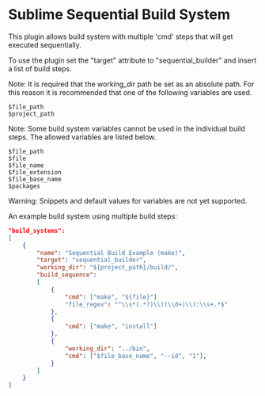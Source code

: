Sublime Sequential Build System
===============================

This plugin allows build system with multiple 'cmd' steps that will get
executed sequentially.

To use the plugin set the "target" attribute to "sequential_builder" and
insert a list of build steps.

Note: It is required that the working_dir path be set as an absolute path.
For this reason it is recommended that one of the following variables are used.
```
$file_path
$project_path
```

Note: Some build system variables cannot be used in the individual build steps.
The allowed variables are listed below.
```
$file_path
$file
$file_name
$file_extension
$file_base_name
$packages
```

Warning: Snippets and default values for variables are not yet supported.

An example build system using multiple build steps:
```JSON
"build_systems":
[
    {
        "name": "Sequential Build Example (make)",
        "target": "sequential_builder",
        "working_dir": "${project_path}/build/",
        "build_sequence":
        [
            {
                "cmd": ["make", "${file}"]
                "file_regex": "^\\s*(.*?)\\((\\d+)\\):\\s+.*$"
            },
            {
                "cmd": ["make", "install"]
            },
            {
                "working_dir": "../bin",
                "cmd": ["$file_base_name", "--id", "1"],
            }
        ]
    }
]
```
